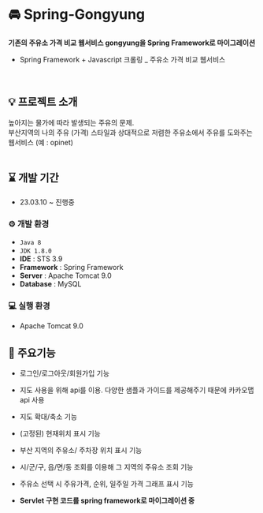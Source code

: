 # 🚘 Spring-Gongyung
**기존의 주유소 가격 비교 웹서비스 gongyung을 Spring Framework로 마이그레이션** </br>
- Spring Framework + Javascript 크롤링 _ 주유소 가격 비교 웹서비스 
</br>

## 💡 프로젝트 소개
높아지는 물가에 따라 발생되는 주유의 문제. </br>
부산지역의 나의 주유 (가격) 스타일과 상대적으로 저렴한 주유소에서 주유를 도와주는 웹서비스 (예 : opinet) 
</br>
</br>

## ⌛ 개발 기간
* 23.03.10 ~ 진행중

### ⚙ 개발 환경
- `Java 8`
- `JDK 1.8.0`
- **IDE** : STS 3.9
- **Framework** : Spring Framework
- **Server** : Apache Tomcat 9.0
- **Database** : MySQL

### 💻 실행 환경
- Apache Tomcat 9.0

## 📌 주요기능
- 로그인/로그아웃/회원가입 기능
- 지도 사용을 위해 api를 이용. 다양한 샘플과 가이드를 제공해주기 때문에 카카오맵 api 사용
- 지도 확대/축소 기능
- (고정된) 현재위치 표시 기능
- 부산 지역의 주유소/ 주차장 위치 표시 기능
- 시/군/구, 읍/면/동 조회를 이용해 그 지역의 주유소 조회 기능
- 주유소 선택 시 주유가격, 순위, 일주일 가격 그래프 표시 기능

- **Servlet 구현 코드를 spring framework로 마이그레이션 중**
